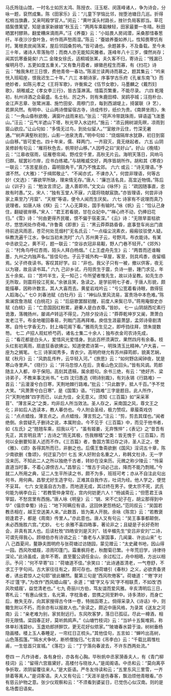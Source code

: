 <!-- { "loadSidebar": true } -->
马氏玲珑山馆，一时名士如厉太鸿、陈授衣、汪玉枢、闵莲峰诸人，争为诗会，分咏一题，裒然成集。陈《田家乐》云：“儿童下学恼比邻，抛堕池塘日几巡。折得松梢当旗纛，又来呵殿学官人。”闵云：“黄叶溪头村路长，挫针负局客郎当。草花插鬓偎篱望，知是谁家新嫁娘”秋玉云：“两两车乘觳觫轻，田家最要一冬晴。秋田晒罢村醪熟，翻爱糟床滴雨声。”汪《养蚕》云：“小姑畏人房闼潜，采桑那惜春葱纤。半夜沙沙食叶急，听作雨声愁雨湿。”陈云：“蚕娘养蚕如养儿，性知畏寒饥有时。篱根卖炭闻荡桨，屋后邻园桑剪响。”皆可诵也。余题甚多，不及备载。至今未三十年，诸诗人零落殆尽；而商人亦无能知风雅者。莲峰年八十三岁，僳然尚存；闻其饥寒垂毙矣!
六二
金陵女徐氏，适桐城张某，夫久客不归，寄诗云：“残漏已催明月尽，五更如度五重关。”又有鲁月霞者，嫁徽邑程生而寡，有《扫花》诗云：“触我朱栏三日恨，费他青帝一春功。”陈淑兰读两诗而慕之，题其集云：“吟来恍入班昭座，恨我迟生二十年。”
六三
本朝诗家，序事学古乐府《孔雀东南飞》而绝妙者，如陈元孝之《王将军歌》，许衡紫之《伍节女歌》，马墨麟之《戴烈妇歌》，胡稚威之《孝女李三行》，皆古藻淋漓。惜篇页繁重，不能尽录。
六四
乾隆初，杭州诗酒之会最盛。名士杭、厉之外，则有朱鹿田樟、吴鸥亭城；汪抱朴台、金江声志章、张鹭洲湄、施竹田安、周穆门京，每到西湖堤上，掎裳联（衤艺），若屏风然。有明中、让山两诗僧留宿古寺，诗成传抄，纸价为贵。《南屏坐雨》，朱云：“一角山昏秋欲晚，满窗叶战雨来初。”张云：“荷声冷带跳珠雨，铎语遥飞泼墨山。”汪云：“云气半遮山下塔，秋光早入水边村。”施云：“浓云拥树湖先暝，凉雨到窗山欲应。”让山句如：“多情无过鸟，到处似留人。”“室敞许云住，竹深无暑通。”“树声满壑秋初到，山影一池泉洗青。”明中句如：“烧烟隔岸水犹静，初日到窗山自移。”皆可爱也。四十年来，儒、释两门，一齐寂灭，竟无继起者。
六五
山阴吴修龄有句云：“雁将秋色去，帆带好山移。”人因呼之曰“吴好山”。好山《晚晴》云：“江皋收宿雨，征雁卷帘闻。野戍空千里，高秋无片云。海明天落日，风响马归群。赋罢衫巾岸，应书白练裙。”与胡稚威交好，两序皆胡所作。胡和其《寒夜》一联云：“冻苦星辰白，霜明鼓角干。”真乃不愧孟郊。
六六
或云：“诗无理语。”予谓不然。《大雅》：“于缉熙敬止”、“不闻亦式，不谏亦入”，何尝非理语，何等古妙!《文选》：“寡欲罕所缺，理来情无存。”唐人：“廉岂活名具，高宜近物情。”陈后山《训子》云：“勉汝言须记，逢人善即师。”文文山《咏怀》云：“疏因随事直，忠故有时愚。”又，宋人：“独有玉堂人不寐，六箴将晓献宸旒。”亦皆理语，何尝非诗家上乘至乃“月窟”、“天根”等语，便令人闻而生厌矣。
六七
诗家有不说理而真乃说理者。如唐人咏《棋》云：“人心无算处，国手有输时。”咏《帆》云：“恰认己身住，翻疑彼岸移。”宋人：“君王若看貌，甘在众妃中。”“禅心终不动，仍捧旧花归。”《雪》诗：“何由更得齐民暖，恨不偏于宿麦深。”《云》诗：“无限旱苗枯欲尽，悠悠闲处作奇峰。”许鲁斋《即景》云：“黑云莽莽路昏昏，底事登车尚出门直待前途风雨恶，苍茫何处觅烟村”无名氏云：“一点缁尘浣素衣，瘢瘢驳驳使人疑。纵教洗遍千江水，争似当初未洗时”
六八
苏州黄子云，号野鸿，布衣能诗。有某中丞欲见之，黄不可，题一联云：“空谷衣冠非易觏，野人门巷不轻开。”《郊外》云：“村角鸟呼红杏雨，陌头人拜白杨烟。”《上王虚舟先生》云：“两晋而还谁翰墨，九州之内独声名。”皆佳句也。子云于城外构一草屋，客至，则具鸡黍，夜留榻焉。父子终夜读书。客叹其好学。曰：“非也。我父子只有一被，撤以供客，夜无以为寝，故且读书耳。”
六九
己卯乡试，丹阳贡生于震，负诗一册，踵门求见，年五十余矣。曰：“苦吟半生，无一知己；今所望者惟先生，故以诗呈教。如先生亦无所取，则震将投江死矣。”余骇且笑，急读之。是学前明七子者，于唐人形貌，颇能描摹，因称许数言。其人大喜而去。黄星岩戏吟云：“亏公宽着看诗眼，救得狂人蹈海心。”
七O
刘春池赋《白牡丹》云：“神仙队里风流易，富贵场中本色难。”陈紫澜宫詹浩赋《白桃花》云：“后庭歌罢酲初醒，前度人来鬓已华。”蒋用庵御史亦赋《白桃》云：“亡息国因红粉累，避秦人是白衣尊。”皆妙。
七一
山阴胡西坨素行诡激，落魄扬州，屡谒卢转运不得见，乃除夕投诗云：“莽莽乾坤岁又阑，萧萧白发老江干。布金地暖回春易，列戟门高再拜难。庾信生涯最萧瑟，孟郊诗骨剧清寒。自怜七字香无力，封上梅花阁下看。”雅雨先生见之，即呼驺往拜，馈朱提数笏。
七二
卢招人观虹桥芍药，诸名士集二十余人；独布衣金司农诗先成，云：“看花都是白头人，爱惜风光爱惜身。到此百杯须满饮，果然四月有余春。枝头红影初离雨，扇底狂香欲拂尘。知道使君诗第一，明珠清玉比精神。”卢大喜，一座为之搁笔。
七三
诗家闺秀多，青衣少。高明府继允有苏州薛筠郎，貌美艺娴，赋《秋月》云：“风韵乱传杵，云华轻入河。”《旅思》云：“如何野店闻钟夜，犹是寒山寺里声。”《晓行》云：“并马忽惊人在后，贪看山色又回头。”皆有风调。筠郎随主人入都，卒于保阳。高刻其遗稿，属余题句。余书三绝，有云：“绝好齐、梁诗弟子，不教来事沈尚书。”
七四
沈归愚选《明诗别裁》，有刘永锡《行路难》一首云：“云漫漫兮白日寒，天荆地棘行路难。”批云：“只此数字，抵人千百。”予不觉大笑。“风萧萧兮白日寒”，是《国策》语。“行路难”三字是题目。此人所作，只“天荆地棘”四字而已，以此为佳，全无意义。须知《三百篇》如“采采苯苜”、“薄言采之”之类，均非后人所当效法。圣人存之，采南国之风，尊文王之化；非如后人选读本，教人摹仿也。今人附会圣经，极力赞叹。章菔斋戏仿云：“点点蜡烛，薄言点之。点点蜡烛，薄言剪之。”注云：“剪，剪去其煤也。”闻者绝倒。余尝疑孔子删诗之说，本属附会。今不见于《三百篇》中，而见于他书者，如《左氏》之“翘翘车乘，招我以弓”，“虽有姬姜，无弃憔悴”；《表记》之“昔吾有先正，其言明且清”；古诗之“雨无其极，伤我稼穑”之类：皆无愧于《三百篇》，而何以全删要知圣人述而不作。《三百篇》者，鲁国方策旧存之诗，圣人正之，使《雅》、《颂》各得其所而已，非删之也。后儒王鲁斋欲删《国风》淫词五十章，陈少南欲删《鲁颂》，何迂妄乃尔!
七五
宋人好附会名重之人，称韩文杜诗，无一字没来历。不知此二人之所以独绝千古者，转妙在没来历。元微之称少陵云：“怜渠直道当时事，不着心源傍古人。”昌黎云：“惟古于词必己出，降而不能乃剽贼。”今就二人所用之典，证二人生平所读之书，颇不为多，班班可考；亦从不自注此句出何书，用何典。昌黎尤好生造字句，正难其自我作古，吐词为经。他人学之，便觉不妥耳。
七六
女宠虽自古为患，而地道无成，其过终在男子。使太宗不死，武氏何能为祸李白云：“若教管仲身常在，宫内何妨更六人！”杨诚斋云；“但愿君王诛宰韶，不愁宫里有西施。”唐人咏《明皇》云：“姚、宋不亡妃子在，胡尘那得到中华”《僖宗幸蜀》诗云：“地下阿瞒应有语，这回休更怨杨妃。”范同叔云：“吴国若教丞相在，越王空送美人来。”此数首，皆为美人开脱。余咏《陈宫》云：“若教褒妲逢君子，都是《周南》传里人。”亦此意也。唐人又有句云：“吴王事事都颠倒，未必西施胜六宫。”尤妙。
七七
余雅不喜四皓事，著论非之；且疑是子长好奇附会，非真有其人也。后读杜牧“四皓安刘是灭刘”、钱辛楣先生“安吕非安刘”二诗，可谓先得我心。顾禄伯亦有诗诮之云：“垂老与人家国事，几闻巢、许出山来”
七八
己酉夏间，鳌静夫图明府与张荷塘过访随园，蒙见赠云：“太史藏书地，因山得一园。西风吹蜡屐，凉雨叩蓬门。霜重枫将老，秋酣菊已繁。十年荒旧学，诗律待深论。”此诗虽成，逾年不寄。直至鳌公调任金山，余过松江，舟中相晤，方出以相示。予问：“何不早寄”曰：“荷塘道不佳。”余笑曰：“此诗通首清老，一气卷舒，不求工于字句间。古大家往往有之，颇可存也。想荷塘引《春秋》之义，必欲责备贤者，诱出君惊人之句耶”彼此冁然。鳌第三句是“西风吹倦客”。荷塘道：“‘倦’字对不过‘蓬’字。”为改作“西风蜡山屐”。余道；“‘蜡’字又与‘风’字不相联贯，不如改‘西风吹蜡屐’，益觉清老也。”
七九
奇丽川方伯，笃友谊而爱风雅。辛亥清明后三日，寄札云：“有惠山侯生，名光第，字枕渔者，尝携之同至黔中。诗多清妙，而身亡后，散失无存，向其家搜得古今体一卷，特揣函寄上。倘得采录入《诗话》中，则鲰生附以不朽，而余亦有以报故人也。”余读之，颇近中唐风格，为录其《送友之河南》云：“亲老难为别，家贫耐远行。东风吹客梦，落日已孤征。尽此一樽酒，相将无限情。梁园春正好，莫听鹧鸪声。”《山塘竹枝词》云：“当垆十五鬓堆鸦，称体单衫浅碧纱。玉盏劝郎拼醉饮，更无花好似侬家。”“陂塘春水碧于油，树树垂杨隐画楼。楼上玉人春睡足，一帘红日正梳头。”其他佳句，五言如：“蝉吟出高树，山色落孤篷。”“隔水犬争吠，断桥僧独归。”七言如《吊李白》云：“千载比肩惟杜甫，一生低首只宣城。”《落花》云：“丁宁落向春波去，不许东西两处流。”


卷四
一
凡作诗者，各有身份，亦各有心胸。毕秋帆中丞家漪香夫人，有《青门柳枝词》云：“留得六宫眉黛好，高楼付与晓妆人。”是闺阁语。中丞和云：“莫向离亭争折取，浓阴留覆往来人。”是大臣语。严冬友侍读和云；“五里东风三里雪，一齐排着等离人。”是词客语。夫人又有句云：“天涯半是伤春客，飘泊烦他青眼看。”亦有慈云护物之意。张少仪观察和云：“不须看到婆娑日，已觉伤心似汉南。则的是名场耆旧语矣。
